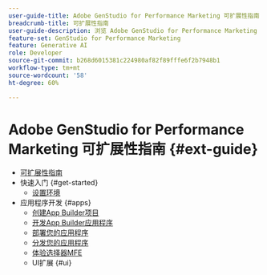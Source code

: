 ```yaml
---
user-guide-title: Adobe GenStudio for Performance Marketing 可扩展性指南
breadcrumb-title: 可扩展性指南
user-guide-description: 浏览 Adobe GenStudio for Performance Marketing 可扩展性框架功能。
feature-set: GenStudio for Performance Marketing
feature: Generative AI
role: Developer
source-git-commit: b268d6015381c224980af82f89fffe6f2b7948b1
workflow-type: tm+mt
source-wordcount: '58'
ht-degree: 60%

---
```



# Adobe GenStudio for Performance Marketing 可扩展性指南 {#ext-guide}

+ [可扩展性指南](home.md)
+ 快速入门 {#get-started}
   + [设置环境](setup.md)
+ 应用程序开发 {#apps}
   + [创建App Builder项目](create-project.md)
   + [开发App Builder应用程序](create-app.md)
   + [部署您的应用程序](deploy-app.md)
   + [分发您的应用程序](distribute-app.md)
   + [体验选择器MFE](experience-selector.md)
   + UI扩展 {#ui}
